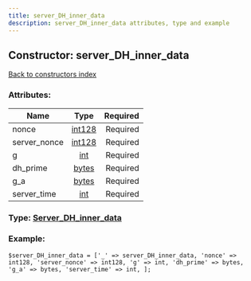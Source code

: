 ```yaml
---
title: server_DH_inner_data
description: server_DH_inner_data attributes, type and example
---
```

## Constructor: server\_DH\_inner\_data  
[Back to constructors index](index.md)



### Attributes:

| Name     |    Type       | Required |
|----------|:-------------:|---------:|
|nonce|[int128](../types/int128.md) | Required|
|server\_nonce|[int128](../types/int128.md) | Required|
|g|[int](../types/int.md) | Required|
|dh\_prime|[bytes](../types/bytes.md) | Required|
|g\_a|[bytes](../types/bytes.md) | Required|
|server\_time|[int](../types/int.md) | Required|



### Type: [Server\_DH\_inner\_data](../types/Server_DH_inner_data.md)


### Example:

```
$server_DH_inner_data = ['_' => server_DH_inner_data, 'nonce' => int128, 'server_nonce' => int128, 'g' => int, 'dh_prime' => bytes, 'g_a' => bytes, 'server_time' => int, ];
```